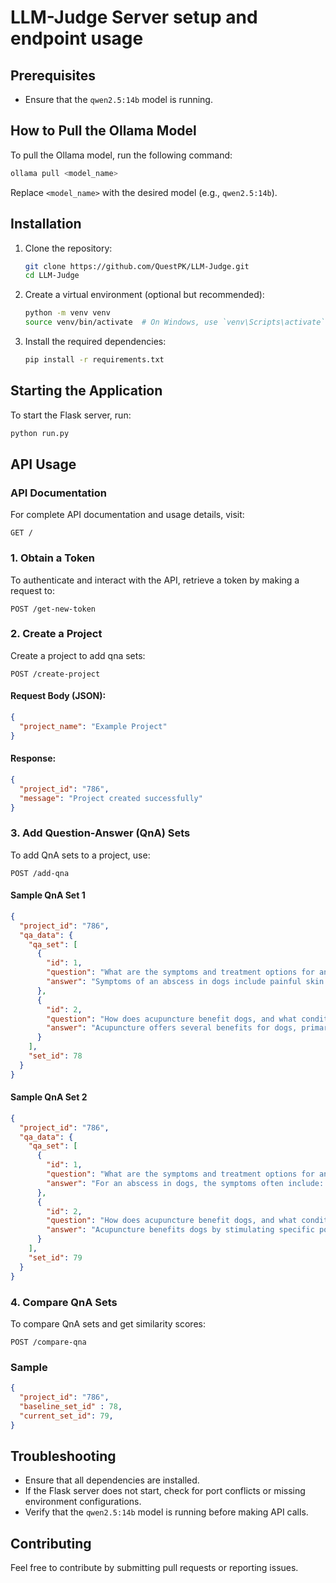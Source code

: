 

# LLM-Judge Server setup and endpoint usage


## Prerequisites
- Ensure that the `qwen2.5:14b` model is running.

## How to Pull the Ollama Model
To pull the Ollama model, run the following command:
```sh
ollama pull <model_name>
```
Replace `<model_name>` with the desired model (e.g., `qwen2.5:14b`).

## Installation
1. Clone the repository:
    ```sh
    git clone https://github.com/QuestPK/LLM-Judge.git
    cd LLM-Judge
    ```
2. Create a virtual environment (optional but recommended):
    ```sh
    python -m venv venv
    source venv/bin/activate  # On Windows, use `venv\Scripts\activate`
    ```
3. Install the required dependencies:
    ```sh
    pip install -r requirements.txt
    ```

## Starting the Application
To start the Flask server, run:
```sh
python run.py
```

## API Usage 

###  API Documentation
For complete API documentation and usage details, visit:
```http
GET /
```

### 1. Obtain a Token
To authenticate and interact with the API, retrieve a token by making a request to:
```http
POST /get-new-token
```

### 2. Create a Project
Create a project to add qna sets:
```http
POST /create-project
```
#### Request Body (JSON):
```json
{
  "project_name": "Example Project"
}
```

#### Response:
```json
{
  "project_id": "786",
  "message": "Project created successfully"
}
```


### 3. Add Question-Answer (QnA) Sets
To add QnA sets to a project, use:
```http
POST /add-qna
```
#### Sample QnA Set 1
```json
{
  "project_id": "786",
  "qa_data": {
    "qa_set": [
      {
        "id": 1,
        "question": "What are the symptoms and treatment options for an abscess in dogs?",
        "answer": "Symptoms of an abscess in dogs include painful skin swelling or a draining sore, fever, lethargy, loss of appetite, and reluctance to move the affected area. For treatment, a veterinarian typically needs to anesthetize the dog and then surgically lance and drain the abscess. The area is clipped of fur, disinfected, and flushed with a solution like hydrogen peroxide and water. Oral antibiotics are usually prescribed as well. At home, the incision should be rinsed daily with a solution of hydrogen peroxide and water to aid healing."
      },
      {
        "id": 2,
        "question": "How does acupuncture benefit dogs, and what conditions can it help treat?",
        "answer": "Acupuncture offers several benefits for dogs, primarily due to its lack of side effects. It can release neurochemicals or endorphins in the brain that cause pain relief. This therapy is used to help manage a variety of conditions in pets, including: - Arthritis - Reproductive disorders - Back and musculoskeletal problems - Skin conditions like allergies - Pain relief - Neurological issues. Acupuncture is considered an integral part of veterinary medicine, and its benefits are recognized in improving the overall well-being of pets."
      }
    ],
    "set_id": 78
  }
}
```

#### Sample QnA Set 2
```json
{
  "project_id": "786",
  "qa_data": {
    "qa_set": [
      {
        "id": 1,
        "question": "What are the symptoms and treatment options for an abscess in dogs?",
        "answer": "For an abscess in dogs, the symptoms often include: • A painful, swollen area on the skin that may drain pus or have an open, sore appearance. • Signs of discomfort such as reluctance to move the affected area. • Systemic symptoms like fever (commonly above 102.5°F), lethargy, and loss of appetite. Treatment options generally involve veterinary intervention and can include: • Anesthesia for the dog, as abscesses are very painful. • Clipping the fur around the swollen area and disinfecting it with a surgical scrub solution (like betadine). • Lancing the abscess to drain the infection and flushing it with a solution (often a mix of hydrogen peroxide and water). • Leaving the incision open to allow it to heal from the inside out, and in some cases, placing a drain or “wick” to assist with ongoing drainage. • Prescription of oral antibiotics to help fight the infection. In addition to these standard treatments, a warm, moist compress may be applied as first aid until veterinary care is available, and supportive nutrition and care can help the dog recover more comfortably."
      },
      {
        "id": 2,
        "question": "How does acupuncture benefit dogs, and what conditions can it help treat?",
        "answer": "Acupuncture benefits dogs by stimulating specific points that trigger the release of neurochemicals or endorphins in the brain, which in turn provide pain relief and help promote overall balance in the body. One of its major advantages is that it generally causes few or no side effects. This makes it a particularly appealing supportive treatment in veterinary medicine. Some of the conditions that acupuncture can help treat in dogs include: • Seizures – Acupuncture has been used historically to manage seizures when conventional treatments have not been effective. • Pain and arthritis – By releasing natural pain-relieving chemicals, acupuncture can alleviate chronic pain and improve joint function in conditions like arthritis. • Musculoskeletal problems – It can address issues with the back and other structures, helping to relieve discomfort and improve mobility. • Reproductive disorders – It may support treatment plans for certain reproductive challenges. • Skin conditions – Dogs suffering from allergies or other dermatological issues may also benefit. • Neurological problems – The overall balancing effects can help with various neurological conditions. Overall, the therapy is often integrated into broader treatment plans, especially when owners are looking for a complementary or supportive approach to their pet’s care. If acupuncture is recommended, a veterinarian trained or certified in veterinary acupuncture should perform the treatment, or they may refer you to a specialist with additional training in this technique."
      }
    ],
    "set_id": 79
  }
}
```

### 4. Compare QnA Sets
To compare QnA sets and get similarity scores:
```http
POST /compare-qna
```

### Sample
```json
{
  "project_id": "786",
  "baseline_set_id" : 78,
  "current_set_id": 79,
}
```

## Troubleshooting
- Ensure that all dependencies are installed.
- If the Flask server does not start, check for port conflicts or missing environment configurations.
- Verify that the `qwen2.5:14b` model is running before making API calls.

## Contributing
Feel free to contribute by submitting pull requests or reporting issues.
